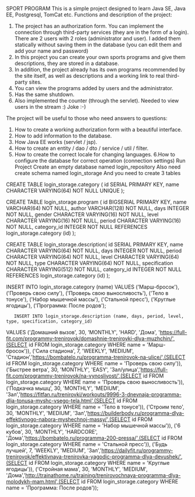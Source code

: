 SPORT PROGRAM
This is a simple project designed to learn Java SE, Java EE, Postgresql, TomCat etc.
Functions and description of the project:
1. The project has an authorization form. You can implement the connection through third-party services (they are in the form of a login). There are 2 users with 2 roles (administrator and user). I added them statically without saving them in the database (you can edit them and add your name and password)
2. In this project you can create your own sports programs and give them descriptions, they are stored in a database.
3. In addition, the project already has its own programs recommended by the site itself, as well as descriptions and a working link to real third-party sites.
4. You can view the programs added by users and the administrator.
5. Has the same shutdown.
6. Also implemented the counter (through the servlet). Needed to view users in the stream :) Joke :-)

The project will be useful to those who need answers to questions:
1. How to create a working authorization form with a beautiful interface.
2. How to add information to the database.
3. How Java EE works (servlet / jsp).
4. How to create an entity / dao / dto / service / util / filter.
5. How to create the correct locale for changing languages.
6.How to configure the database for correct operation (connection settings)
Run Project
Create an empty database named login_repository
Also need create schema named login_storage
And you need to create 3 tables

CREATE TABLE login_storage.category
(
    id   SERIAL PRIMARY KEY,
    name CHARACTER VARYING(64) NOT NULL UNIQUE
);

CREATE TABLE login_storage.program
(
    id          BIGSERIAL PRIMARY KEY,
    name        VARCHAR(64)           NOT NULL,
    author      VARCHAR(128)          NOT NULL,
    days        INTEGER               NOT NULL,
    gender      CHARACTER VARYING(16) NOT NULL,
    level       CHARACTER VARYING(16) NOT NULL,
    period      CHARACTER VARYING(16) NOT NULL,
    category_id INTEGER               NOT NULL REFERENCES login_storage.category (id)
);

CREATE TABLE login_storage.description(
    id SERIAL PRIMARY KEY,
    name CHARACTER VARYING(64) NOT NULL,
    days INTEGER NOT NULL,
    period CHARACTER VARYING(64) NOT NULL,
    level CHARACTER VARYING(64) NOT NULL,
    type CHARACTER VARYING(64) NOT NULL,
    specification CHARACTER VARYING(512) NOT NULL,
    category_id INTEGER NOT NULL REFERENCES login_storage.category (id)
);

INSERT INTO login_storage.category (name)
VALUES ('Марш-бросок'),
       ('Проверь свою силу'),
       ('Проверь свою выносливость'),
       ('Тело в тонусе'),
       ('Набор мышечной массы'),
       ('Стальной пресс'),
       ('Круглые ягодицы'),
       ('Программа: После родов');
       
       INSERT INTO login_storage.description (name, days, period, level, type, specification, category_id)
VALUES ('Домашний вызов', 30, 'MONTHLY', 'HARD', 'Дома', 'https://full-fit.com/programmy-trenirovok/domashnie-trenirovki-dlya-muzhchin/',(SELECT id FROM login_storage.category WHERE name = 'Марш-бросок')),
       ('Сила стадиона', 7, 'WEEKLY', 'MEDIUM', 'Стадион','https://bombatelo.ru/programma-trenirovok-na-ulice/',(SELECT id FROM login_storage.category WHERE name = 'Проверь свою силу')),
       ('Быстрее ветра', 30, 'MONTHLY', 'EASY', 'Зал/улица','https://full-fit.com/programmy-trenirovok/na-vynoslivost/',(SELECT id FROM login_storage.category WHERE name = 'Проверь свою выносливость')),
       ('Подкачка мышц', 30, 'MONTHLY', 'MEDIUM', 'Зал','https://fitfan.ru/trenirovki/workouts/9996-3-dnevnaja-programma-dlja-tonusa-myshc-vsego-tela.html',(SELECT id FROM login_storage.category WHERE name = 'Тело в тонусе')),
       ('Строим тело', 30, 'MONTHLY', 'MEDIUM', 'Зал','https://builderbody.ru/programma-dlya-effektivnogo-nabora-myshechnoj-massy/',(SELECT id FROM login_storage.category WHERE name = 'Набор мышечной массы')),
       ('6 кубов', 30, 'MONTHLY', 'HARDCORE', 'Дома','https://bombatelo.ru/programma-200-pressa/',(SELECT id FROM login_storage.category WHERE name = 'Стальной пресс')),
       ('Будь лучшей', 7, 'WEEKLY', 'MEDIUM', 'Зал','https://dailyfit.ru/programmy-trenirovok/effektivnaya-trenirovka-yagodic-programma-dlya-devushek/',(SELECT id FROM login_storage.category WHERE name = 'Круглые ягодицы')),
       ('Стройная мама', 30, 'MONTHLY', 'MEDIUM', 'Дома','http://trainathome.ru/training/trenirovochnaya-programma-dlya-molodykh-mam.html',(SELECT id FROM login_storage.category WHERE name = 'Программа: После родов'));
